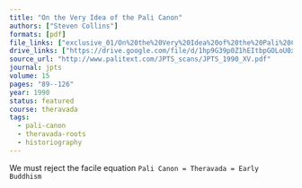 ```yaml
---
title: "On the Very Idea of the Pali Canon"
authors: ["Steven Collins"]
formats: [pdf]
file_links: ["exclusive_01/On%20the%20Very%20Idea%20of%20the%20Pali%20Canon%20-%20Steven%20Collins.pdf"]
drive_links: ["https://drive.google.com/file/d/1hp9G39p0Z1hEItbpGOLoU0xKsaDuHxPh/view?usp=drivesdk"]
source_url: "http://www.palitext.com/JPTS_scans/JPTS_1990_XV.pdf"
journal: jpts
volume: 15
pages: "89--126"
year: 1990
status: featured
course: theravada
tags:
  - pali-canon
  - theravada-roots
  - historiography
---
```


We must reject the facile equation `Pali Canon = Theravada = Early Buddhism`
